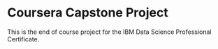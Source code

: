 # Coursera Capstone Project
This is the end of course project for the IBM Data Science Professional Certificate.
